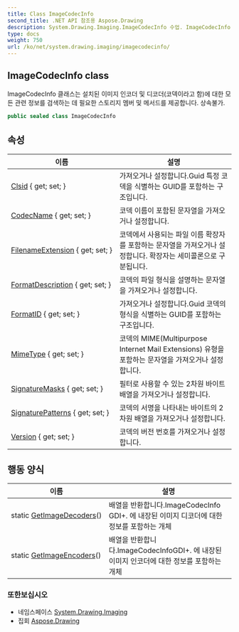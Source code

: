```yaml
---
title: Class ImageCodecInfo
second_title: .NET API 참조용 Aspose.Drawing
description: System.Drawing.Imaging.ImageCodecInfo 수업. ImageCodecInfo 클래스는 설치된 이미지 인코더 및 디코더코덱이라고 함에 대한 모든 관련 정보를 검색하는 데 필요한 스토리지 멤버 및 메서드를 제공합니다. 상속불가.
type: docs
weight: 750
url: /ko/net/system.drawing.imaging/imagecodecinfo/
---
```

## ImageCodecInfo class

ImageCodecInfo 클래스는 설치된 이미지 인코더 및 디코더(코덱이라고 함)에 대한 모든 관련 정보를 검색하는 데 필요한 스토리지 멤버 및 메서드를 제공합니다. 상속불가.

```csharp
public sealed class ImageCodecInfo
```

## 속성

| 이름 | 설명 |
| --- | --- |
| [Clsid](../../system.drawing.imaging/imagecodecinfo/clsid/) { get; set; } | 가져오거나 설정합니다.Guid 특정 코덱을 식별하는 GUID를 포함하는 구조입니다. |
| [CodecName](../../system.drawing.imaging/imagecodecinfo/codecname/) { get; set; } | 코덱 이름이 포함된 문자열을 가져오거나 설정합니다. |
| [FilenameExtension](../../system.drawing.imaging/imagecodecinfo/filenameextension/) { get; set; } | 코덱에서 사용되는 파일 이름 확장자를 포함하는 문자열을 가져오거나 설정합니다. 확장자는 세미콜론으로 구분됩니다. |
| [FormatDescription](../../system.drawing.imaging/imagecodecinfo/formatdescription/) { get; set; } | 코덱의 파일 형식을 설명하는 문자열을 가져오거나 설정합니다. |
| [FormatID](../../system.drawing.imaging/imagecodecinfo/formatid/) { get; set; } | 가져오거나 설정합니다.Guid 코덱의 형식을 식별하는 GUID를 포함하는 구조입니다. |
| [MimeType](../../system.drawing.imaging/imagecodecinfo/mimetype/) { get; set; } | 코덱의 MIME(Multipurpose Internet Mail Extensions) 유형을 포함하는 문자열을 가져오거나 설정합니다. |
| [SignatureMasks](../../system.drawing.imaging/imagecodecinfo/signaturemasks/) { get; set; } | 필터로 사용할 수 있는 2차원 바이트 배열을 가져오거나 설정합니다. |
| [SignaturePatterns](../../system.drawing.imaging/imagecodecinfo/signaturepatterns/) { get; set; } | 코덱의 서명을 나타내는 바이트의 2차원 배열을 가져오거나 설정합니다. |
| [Version](../../system.drawing.imaging/imagecodecinfo/version/) { get; set; } | 코덱의 버전 번호를 가져오거나 설정합니다. |

## 행동 양식

| 이름 | 설명 |
| --- | --- |
| static [GetImageDecoders](../../system.drawing.imaging/imagecodecinfo/getimagedecoders/)() | 배열을 반환합니다.ImageCodecInfo GDI+. 에 내장된 이미지 디코더에 대한 정보를 포함하는 개체 |
| static [GetImageEncoders](../../system.drawing.imaging/imagecodecinfo/getimageencoders/)() | 배열을 반환합니다.ImageCodecInfoGDI+. 에 내장된 이미지 인코더에 대한 정보를 포함하는 개체 |

### 또한보십시오

* 네임스페이스 [System.Drawing.Imaging](../../system.drawing.imaging/)
* 집회 [Aspose.Drawing](../../)


